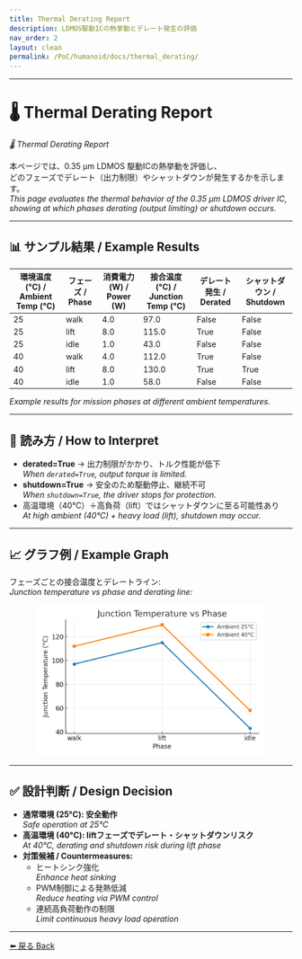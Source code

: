 ```yaml
---
title: Thermal Derating Report
description: LDMOS駆動ICの熱挙動とデレート発生の評価
nav_order: 2
layout: clean
permalink: /PoC/humanoid/docs/thermal_derating/
---
```


---

# 🌡️ Thermal Derating Report  
*🌡️ Thermal Derating Report*

本ページでは、0.35 µm LDMOS 駆動ICの熱挙動を評価し、  
どのフェーズでデレート（出力制限）やシャットダウンが発生するかを示します。  
*This page evaluates the thermal behavior of the 0.35 µm LDMOS driver IC,  
showing at which phases derating (output limiting) or shutdown occurs.*

---

## 📊 サンプル結果 / Example Results

| 環境温度 (°C) / Ambient Temp (°C) | フェーズ / Phase | 消費電力 (W) / Power (W) | 接合温度 (°C) / Junction Temp (°C) | デレート発生 / Derated | シャットダウン / Shutdown |
|----------------------------------|-----------------|--------------------------|------------------------------------|------------------------|---------------------------|
| 25                               | walk            | 4.0                      | 97.0                               | False                  | False |
| 25                               | lift            | 8.0                      | 115.0                              | True                   | False |
| 25                               | idle            | 1.0                      | 43.0                               | False                  | False |
| 40                               | walk            | 4.0                      | 112.0                              | True                   | False |
| 40                               | lift            | 8.0                      | 130.0                              | True                   | True  |
| 40                               | idle            | 1.0                      | 58.0                               | False                  | False |

*Example results for mission phases at different ambient temperatures.*

---

## 🔎 読み方 / How to Interpret
- **derated=True** → 出力制限がかかり、トルク性能が低下  
  *When `derated=True`, output torque is limited.*  
- **shutdown=True** → 安全のため駆動停止、継続不可  
  *When `shutdown=True`, the driver stops for protection.*  
- 高温環境（40℃）＋高負荷（lift）ではシャットダウンに至る可能性あり  
  *At high ambient (40°C) + heavy load (lift), shutdown may occur.*

---

## 📈 グラフ例 / Example Graph
フェーズごとの接合温度とデレートライン:  
*Junction temperature vs phase and derating line:*

<p align="center">
  <img src="../systemdk/reports/thermal_derating/thermal_vs_phase_40C.png" alt="Thermal vs Phase (Ambient=40°C)" width="80%">
</p>

---

## ✅ 設計判断 / Design Decision
- **通常環境 (25°C): 安全動作**  
  *Safe operation at 25°C*  
- **高温環境 (40°C): liftフェーズでデレート・シャットダウンリスク**  
  *At 40°C, derating and shutdown risk during lift phase*  
- **対策候補 / Countermeasures:**  
  - ヒートシンク強化  
    *Enhance heat sinking*  
  - PWM制御による発熱低減  
    *Reduce heating via PWM control*  
  - 連続高負荷動作の制限  
    *Limit continuous heavy load operation*

---

[⬅️ 戻る Back](../)
